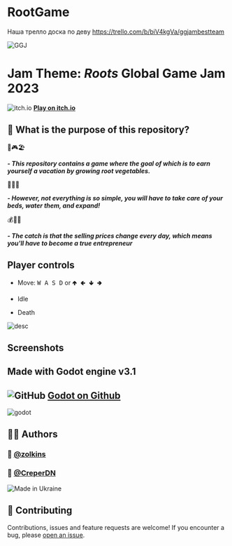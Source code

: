 # RootGame

Наша трелло доска по деву https://trello.com/b/biV4kgVa/ggjambestteam

![GGJ](https://globalgamejam.org/sites/all/themes/globalgamejam_theme/favicon.ico)

# Jam Theme: *Roots* Global Game Jam 2023
![itch.io](https://itch.io/favicon.ico) [**Play on itch.io**](https://zolkins.itch.io/road-game)

## 🤔 What is the purpose of this repository?

🥕🎮🏖️

***- This repository contains a game where the goal of which is to earn yourself a vacation by growing root vegetables.*** 

🌱💦😅

***- However, not everything is so simple, you will have to take care of your beds, water them, and expand!*** 

💰💼🚣

***- The catch is that the selling prices change every day, which means you'll have to become a true entrepreneur***

##  Player controls

- Move: <kbd>W A S D</kbd> or  <kbd>🢁 🢀 🢃 🢂</kbd> 


- Idle


- Death

![desc](url)

## Screenshots


##  Made with Godot engine v3.1
## ![GitHub](https://github.githubassets.com/favicons/favicon-dark.png) [**Godot on Github**](https://github.com/godotengine/godot)
![godot](https://upload.wikimedia.org/wikipedia/commons/thumb/5/5a/Godot_logo.svg/1280px-Godot_logo.svg.png)


## 👨‍💻 Authors
### 👤 [@zolkins](https://github.com/zolkins)
### 👤 [@CreperDN](https://github.com/CreperDN)
![Made in Ukraine](https://i.imgur.com/WNuB6C0.png)

##  🤝 Contributing
Contributions, issues and feature requests are welcome!
If you encounter a bug, please [open an issue](https://github.com/zolkins/RootGame/issues/new).
